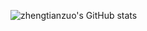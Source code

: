 ![zhengtianzuo's GitHub stats](https://github-readme-stats.vercel.app/api?username=zhengtianzuo&show_icons=true&theme=synthwave)